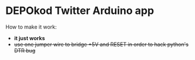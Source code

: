 # DEPOkod Twitter Arduino app

How to make it work:

- **it just works**
- ~~use one jumper wire to bridge +5V and RESET in order to hack python's DTR bug~~

